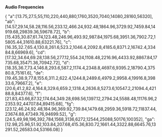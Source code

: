 **Audio Frequencies**

{
  "a":[13.75,27.5,55,110,220,440,880,1760,3520,7040,14080,28160,56320],
  "ab":[14.57,29.14,58.28,116.56,233.12,466.24,932.48,1864.96,3729.92,7459.84,14919.68,29839.36,59678.72],
  "b":[15.435,30.87,61.74,123.48,246.96,493.92,987.84,1975.68,3951.36,7902.72,15805.44,31610.88,63221.76],
  "c":[16.35,32.7,65.4,130.8,261.6,523.2,1046.4,2092.8,4185.6,8371.2,16742.4,33484.8,66969.6],
  "cd":[17.32,34.64,69.28,138.56,277.12,554.24,1108.48,2216.96,4433.92,8867.84,17735.68,35471.36,70942.72],
  "d":[18.35,36.7,73.4,146.8,293.6,587.2,1174.4,2348.8,4697.6,9395.2,18790.4,37580.8,75161.6],
  "de":[19.45,38.9,77.8,155.6,311.2,622.4,1244.8,2489.6,4979.2,9958.4,19916.8,39833.6,79667.2],
  "e":[20.6,41.2,82.4,164.8,329.6,659.2,1318.4,2636.8,5273.6,10547.2,21094.4,42188.8,84377.6],
  "f":[21.83,43.66,87.32,174.64,349.28,698.56,1397.12,2794.24,5588.48,11176.96,22353.92,44707.84,89415.68],
  "fg":[23.12,46.24,92.48,184.96,369.92,739.84,1479.68,2959.36,5918.72,11837.44,23674.88,47349.76,94699.52],
  "g":[24.5,49,98,196,392,784,1568,3136,6272,12544,25088,50176,100352],
  "ga":[12.98,25.96,51.92,103.84,207.68,415.36,830.72,1661.44,3322.88,6645.76,13291.52,26583.04,53166.08]
}

